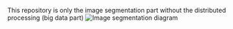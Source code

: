 This repository is only the image segmentation part without the distributed processing (big data part)
![Image segmentation diagram](diagram.png)

